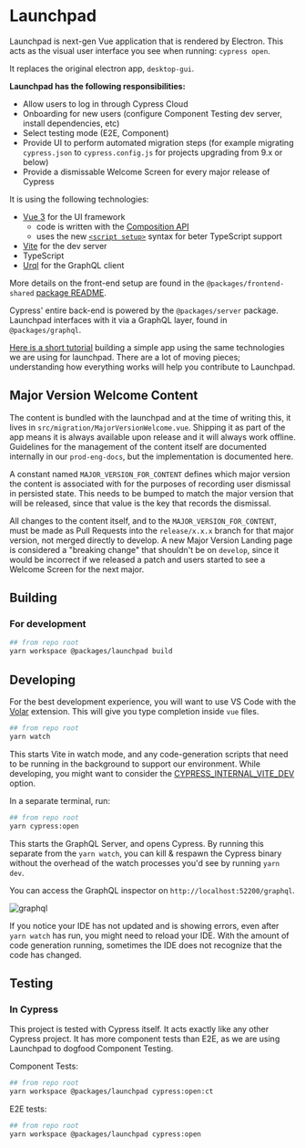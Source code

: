 # Launchpad

Launchpad is next-gen Vue application that is rendered by Electron. This acts as the visual user interface you see when running: `cypress open`.

It replaces the original electron app, `desktop-gui`.

**Launchpad has the following responsibilities:**

- Allow users to log in through Cypress Cloud
- Onboarding for new users (configure Component Testing dev server, install dependencies, etc)
- Select testing mode (E2E, Component)
- Provide UI to perform automated migration steps (for example migrating `cypress.json` to `cypress.config.js` for projects upgrading from 9.x or below)
- Provide a dismissable Welcome Screen for every major release of Cypress

It is using the following technologies:

- [Vue 3](https://v3.vuejs.org/guide/introduction.html) for the UI framework
  - code is written with the [Composition API](https://v3.vuejs.org/guide/composition-api-introduction.html) 
  - uses the new [`<script setup>`](https://v3.vuejs.org/api/sfc-script-setup.html#basic-syntax) syntax for beter TypeScript support
- [Vite](https://vitejs.dev/) for the dev server
- TypeScript
- [Urql](https://formidable.com/open-source/urql/) for the GraphQL client

More details on the front-end setup are found in the `@packages/frontend-shared` [package README](../frontend-shared/README.md).

Cypress' entire back-end is powered by the `@packages/server` package. Launchpad interfaces with it via a GraphQL layer, found in `@packages/graphql`.

[Here is a short tutorial](https://github.com/lmiller1990/vue-3-urql-example) building a simple app using the same technologies we are using for launchpad. There are a lot of moving pieces; understanding how everything works will help you contribute to Launchpad.

## Major Version Welcome Content

The content is bundled with the launchpad and at the time of writing this, it lives in `src/migration/MajorVersionWelcome.vue`. Shipping it as part of the app means it is always available upon release and it will always work offline. Guidelines for the management of the content itself are documented internally in our `prod-eng-docs`, but the implementation is documented here.

A constant named `MAJOR_VERSION_FOR_CONTENT` defines which major version the content is associated with for the purposes of recording user dismissal in persisted state. This needs to be bumped to match the major version that will be released, since that value is the key that records the dismissal.

All changes to the content itself, and to the `MAJOR_VERSION_FOR_CONTENT`, must be made as Pull Requests into the `release/x.x.x` branch for that major version, not merged directly to develop. A new Major Version Landing page is considered a "breaking change" that shouldn't be on `develop`, since it would be incorrect if we released a patch and users started to see a Welcome Screen for the next major. 

## Building

### For development

```bash
## from repo root
yarn workspace @packages/launchpad build
```

## Developing

For the best development experience, you will want to use VS Code with the [Volar](https://marketplace.visualstudio.com/items?itemName=Vue.volar) extension. This will give you type completion inside `vue` files.


```bash
## from repo root
yarn watch
```

This starts Vite in watch mode, and any code-generation scripts that need to be running in the background to support our environment. While developing, you might want to consider the [CYPRESS_INTERNAL_VITE_DEV](../../CONTRIBUTING.md#internal-vite-options) option.

In a separate terminal, run:

```bash
## from repo root
yarn cypress:open
```

This starts the GraphQL Server, and opens Cypress. By running this separate from the `yarn watch`, you can kill & respawn the Cypress binary without the overhead of the watch processes you'd see by running `yarn dev`. 

You can access the GraphQL inspector on `http://localhost:52200/graphql`.

![graphql](../graphql/gql.png)

If you notice your IDE has not updated and is showing errors, even after `yarn watch` has run, you might need to reload your IDE. With the amount of code generation running, sometimes the IDE does not recognize that the code has changed.

## Testing

### In Cypress

This project is tested with Cypress itself. It acts exactly like any other Cypress project. It has more component tests than E2E, as we are using Launchpad to dogfood Component Testing.

Component Tests:

```bash
## from repo root
yarn workspace @packages/launchpad cypress:open:ct
```

E2E tests:

```bash
## from repo root
yarn workspace @packages/launchpad cypress:open
```
